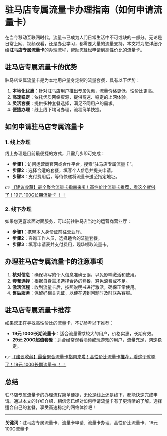 # 驻马店专属流量卡办理指南（如何申请流量卡）

在当今移动互联网时代，流量卡已成为人们日常生活中不可或缺的一部分。无论是日常上网、视频观看，还是办公学习，都需要大量的流量支持。本文将为您详细介绍**驻马店专属流量卡**的办理流程，帮助您轻松申请到高性价比的流量卡。

## 驻马店专属流量卡的优势

驻马店专属流量卡是为本地用户量身定制的流量套餐，具有以下优势：

1. **本地化优惠**：针对驻马店用户推出专属优惠，流量价格更低，性价比更高。
2. **高速稳定**：依托优质网络资源，提供高速、稳定的上网体验。
3. **灵活套餐**：提供多种套餐选择，满足不同用户的需求。
4. **便捷办理**：线上线下均可办理，流程简单快捷。

## 如何申请驻马店专属流量卡

### 1. 线上办理
线上办理是目前最便捷的方式，只需几步即可完成：
- **步骤1**：访问运营商官网或合作平台，搜索“驻马店专属流量卡”。
- **步骤2**：选择合适的套餐，填写个人信息并提交申请。
- **步骤3**：支付费用后，等待快递将流量卡送至指定地址。

👉 [【建议收藏】最全聚合流量卡指南来啦！高性价比流量卡推荐，看这个就够了！19元 100G长期流量卡 ！！](https://bit.ly/Liuliangka)

### 2. 线下办理
如果您更喜欢面对面服务，可以前往驻马店当地的运营商营业厅：
- **步骤1**：携带本人身份证前往营业厅。
- **步骤2**：咨询工作人员，选择适合的流量套餐。
- **步骤3**：填写申请表并支付费用，现场领取流量卡。

## 办理驻马店专属流量卡的注意事项

1. **核对信息**：确保填写的个人信息准确无误，以免影响激活和使用。
2. **套餐选择**：根据自身需求选择合适的套餐，避免浪费或不足。
3. **激活流程**：收到流量卡后，按照说明书进行激活，确保正常使用。
4. **售后服务**：保留好相关凭证，以便在遇到问题时及时联系客服。

## 驻马店专属流量卡推荐

如果您正在寻找高性价比的流量卡，不妨参考以下推荐：
- **19元 100G长期流量卡**：适合流量需求较大的用户，价格实惠，长期有效。
- **29元 200G超值套餐**：适合经常观看视频或玩游戏的用户，流量充足，网速稳定。

👉 [【建议收藏】最全聚合流量卡指南来啦！高性价比流量卡推荐，看这个就够了！19元 100G长期流量卡 ！！](https://bit.ly/Liuliangka)

## 总结

驻马店专属流量卡的办理流程简单便捷，无论是线上还是线下，都能快速完成申请。通过本文的详细介绍，相信您已经对如何申请流量卡有了更清晰的了解。选择适合自己的套餐，享受高速稳定的网络体验吧！

---

**关键词**：驻马店专属流量卡、流量卡申请、流量卡办理、高性价比流量卡、19元 100G流量卡